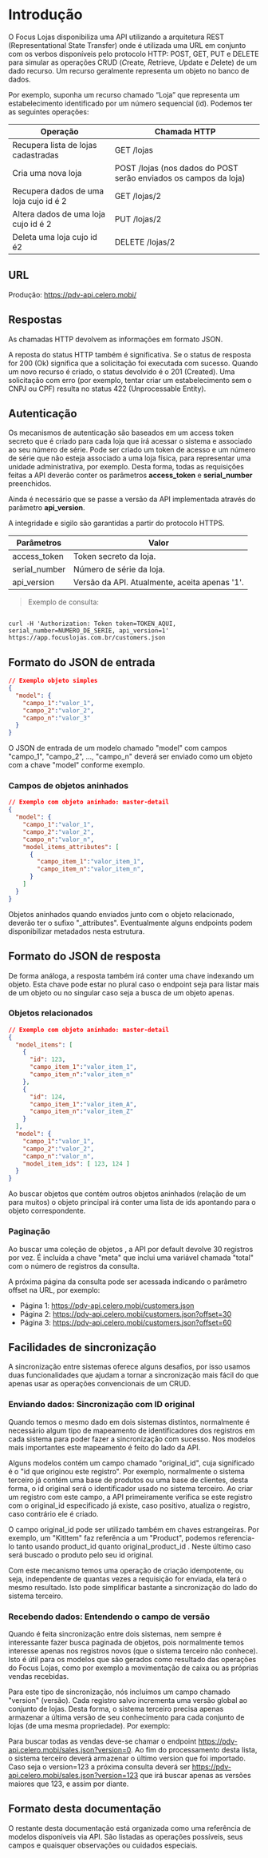 # Introdução

O Focus Lojas disponibiliza uma API utilizando a arquitetura REST (Representational State Transfer) onde é utilizada uma URL em conjunto com os verbos disponíveis pelo protocolo HTTP: POST, GET, PUT e DELETE para simular as operações CRUD (*C*reate, *R*etrieve, *U*pdate e *D*elete) de um dado recurso. Um recurso geralmente representa um objeto no banco de dados.

Por exemplo, suponha um recurso chamado “Loja” que representa um estabelecimento identificado por um número sequencial (id). Podemos ter as seguintes operações:

Operação | Chamada HTTP
---|---
Recupera lista de lojas cadastradas | GET /lojas
Cria uma nova loja | POST /lojas (nos dados do POST serão enviados os campos da loja)
Recupera dados de uma loja cujo id é 2 | GET /lojas/2
Altera dados de uma loja cujo id é 2 | PUT /lojas/2
Deleta uma loja cujo id é2 | DELETE /lojas/2

## URL

Produção: https://pdv-api.celero.mobi/

## Respostas

As chamadas HTTP devolvem as informações em formato JSON.

A reposta do status HTTP também é significativa. Se o status de resposta for 200 (Ok) significa que a solicitação foi executada com sucesso. Quando um novo recurso é criado, o status devolvido é o 201 (Created). Uma solicitação com erro (por exemplo, tentar criar um estabelecimento sem o CNPJ ou CPF) resulta no status 422 (Unprocessable Entity).

## Autenticação

Os mecanismos de autenticação são baseados em um access token secreto que é criado para cada loja que irá acessar o sistema e associado ao seu número de série. Pode ser criado um token de acesso e um número de série que não esteja associado a uma loja física, para representar uma unidade administrativa, por exemplo. Desta forma, todas as requisições feitas a API deverão conter os parâmetros **access_token** e **serial_number** preenchidos.

Ainda é necessário que se passe a versão da API implementada através do parâmetro **api_version**.

A integridade e sigilo são garantidas a partir do protocolo HTTPS.

Parâmetros | Valor
--|--
access_token | Token secreto da loja.
serial_number | Número de série da loja.
api_version | Versão da API. Atualmente, aceita apenas '1'.


> Exemplo de consulta:

```shell

curl -H 'Authorization: Token token=TOKEN_AQUI, serial_number=NUMERO_DE_SERIE, api_version=1' https://app.focuslojas.com.br/customers.json

```

## Formato do JSON de entrada

```json
// Exemplo objeto simples
{
  "model": {
    "campo_1":"valor_1",
    "campo_2":"valor_2",
    "campo_n":"valor_3"
  }
}
```

O JSON de entrada de um modelo chamado "model" com campos "campo_1", "campo_2", ..., "campo_n" deverá ser enviado como um objeto com a chave "model" conforme exemplo.


### Campos de objetos aninhados

```json
// Exemplo com objeto aninhado: master-detail
{
  "model": {
    "campo_1":"valor_1",
    "campo_2":"valor_2",
    "campo_n":"valor_n",
    "model_items_attributes": [
      {
      	"campo_item_1":"valor_item_1",
      	"campo_item_n":"valor_item_n",
      }
    ]
  }
}
```
Objetos aninhados quando enviados junto com o objeto relacionado, deverão ter o sufixo "_attributes". Eventualmente alguns endpoints podem disponibilizar metadados nesta estrutura.


## Formato do JSON de resposta

De forma análoga, a resposta também irá conter uma chave indexando um objeto. Esta chave pode estar no plural caso o endpoint seja para listar mais de um objeto ou no singular caso seja a busca de um objeto apenas.

### Objetos relacionados

```json
// Exemplo com objeto aninhado: master-detail
{
  "model_items": [
    {
      "id": 123,
      "campo_item_1":"valor_item_1",
      "campo_item_n":"valor_item_n"
    },
    {
      "id": 124,
      "campo_item_1":"valor_item_A",
      "campo_item_n":"valor_item_Z"
    }
  ],
  "model": {
    "campo_1":"valor_1",
    "campo_2":"valor_2",
    "campo_n":"valor_n",
    "model_item_ids": [ 123, 124 ]
  }
}
```

Ao buscar objetos que contém outros objetos aninhados (relação de um para muitos) o objeto principal irá conter uma lista de ids apontando para o objeto correspondente.

### Paginação

Ao buscar uma coleção de objetos , a API por default devolve 30 registros por vez. É incluída a chave "meta" que inclui uma variável chamada "total" com o número de registros da consulta.

A próxima página da consulta pode ser acessada indicando o parâmetro offset na URL, por exemplo:

* Página 1: https://pdv-api.celero.mobi/customers.json
* Página 2: https://pdv-api.celero.mobi/customers.json?offset=30
* Página 3: https://pdv-api.celero.mobi/customers.json?offset=60

## Facilidades de sincronização

A sincronização entre sistemas oferece alguns desafios, por isso usamos duas funcionalidades que ajudam a tornar a sincronização mais fácil do que apenas usar as operações convencionais de um CRUD.

### Enviando dados: Sincronização com ID original

Quando temos o mesmo dado em dois sistemas distintos, normalmente é necessário algum tipo de mapeamento de identificadores dos registros em cada sistema para poder fazer a sincronização com sucesso. Nos modelos mais importantes este mapeamento é feito do lado da API.

Alguns modelos contém um campo chamado "original_id", cuja significado é o "id que originou este registro". Por exemplo, normalmente o sistema terceiro já contém uma base de produtos ou uma base de clientes, desta forma, o id original será o identificador usado no sistema terceiro. Ao criar um registro com este campo, a API primeiramente verifica se este registro com o original_id especificado já existe, caso positivo, atualiza o registro, caso contrário ele é criado.

O campo original_id pode ser utilizado também em chaves estrangeiras. Por exemplo, um "KitItem" faz referência a um "Product", podemos referencia-lo tanto usando product_id quanto original_product_id . Neste último caso será buscado o produto pelo seu id original.

Com este mecanismo temos uma operação de criação idempotente, ou seja, independente de quantas vezes a requisição for enviada, ela terá o mesmo resultado. Isto pode simplificar bastante a sincronização do lado do sistema terceiro.

### Recebendo dados: Entendendo o campo de versão

Quando é feita sincronização entre dois sistemas, nem sempre é interessante fazer busca paginada de objetos, pois normalmente temos interesse apenas nos registros novos (que o sistema terceiro não conhece). Isto é útil para os modelos que são gerados como resultado das operações do Focus Lojas, como por exemplo a movimentação de caixa ou as próprias vendas recebidas.

Para este tipo de sincronização, nós incluímos um campo chamado "version" (versão). Cada registro salvo incrementa uma versão global ao conjunto de lojas. Desta forma, o sistema terceiro precisa apenas armazenar a última versão de seu conhecimento para cada conjunto de lojas (de uma mesma propriedade). Por exemplo:

Para buscar todas as vendas deve-se chamar o endpoint https://pdv-api.celero.mobi/sales.json?version=0. Ao fim do processamento desta lista, o sistema terceiro deverá armazenar o último version que foi importado. Caso seja o version=123 a próxima consulta deverá ser https://pdv-api.celero.mobi/sales.json?version=123 que irá buscar apenas as versões maiores que 123, e assim por diante.

## Formato desta documentação

O restante desta documentação está organizada como uma referência de modelos disponíveis via API. São listadas as operações possíveis, seus campos e quaisquer observações ou cuidados especiais.
